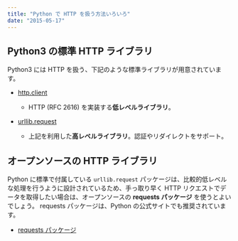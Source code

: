 ```yaml
---
title: "Python で HTTP を扱う方法いろいろ"
date: "2015-05-17"
---
```


Python3 の標準 HTTP ライブラリ
----

Python3 には HTTP を扱う、下記のような標準ライブラリが用意されています。

* [http.client](https://docs.python.org/3/library/http.client.html)
  - HTTP (RFC 2616) を実装する**低レベルライブラリ**。

* [urllib.request](https://docs.python.org/3/library/urllib.request.html)
  - 上記を利用した**高レベルライブラリ**。認証やリダイレクトをサポート。


オープンソースの HTTP ライブラリ
----

Python に標準で付属している `urllib.request` パッケージは、比較的低レベルな処理を行うように設計されているため、手っ取り早く HTTP リクエストでデータを取得したい場合は、オープンソースの **requests パッケージ** を使うとよいでしょう。
requests パッケージは、Python の公式サイトでも推奨されています。

* [requests パッケージ](http://requests.readthedocs.org/)

